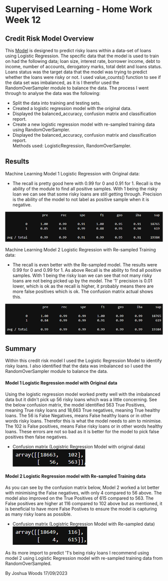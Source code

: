 # Supervised Learning - Home Work Week 12

## Credit Risk Model Overview
This <a href="credit_risk_resampling.ipynb" target="_blank">Model</a> is designed to predict risky loans within a data-set of loans using Logistic Regression. 
The specific data that the model is used to train on had the following data; loan size, interest rate, borrower income, debt to income, number of accounts, derogatory marks, total debt and loans status. Loans status was the target data that the model was trying to predict whether the loans were risky or not. 
I used value_counts() function to see if the data set was imbalanced, as it is I therefor used the RandomOverSampler module to balance the data. 
The process I went through to analyse the data was the following:    
* Split the data into training and testing sets.  
* Created a logistic regression model with the original data.   
* Displayed the balanced_accuracy, confusion matrix and classification report.   
* Create a new logistic regression model with re-sampled training data using RandomOverSampler.  
* Displayed the balanced_accuracy, confusion matrix and classification report.  
Methods used: LogisticRegression, RandomOverSampler.

## Results

Machine Learning Model 1 Logistic Regression with Original data:
  * The recall is pretty good here with 0.99 for 0 and 0.91 for 1. Recall is the ability of the module to find all positive samples. With 1 being the risky loan we can see that some risky loans are still getting through. Precision is the ability of the model to not label as positive sample when it is negative.  
  
![](Resources/class_report1.png)


Machine Learning Model 2 Logistic Regression with Re-sampled Training data:
  * The recall is even better with the Re-sampled model. The results were 0.99 for 0 and 0.99 for 1. As above Recall is the ability to find all positive samples. With 1 being the risky loan we can see that not many risky loans are not being picked up by the model. The '1' precision is 0.01 lower, which is ok as the recall is higher, it probably means there are more false positives which is ok. The confusion matrix actual shows this.  

![](Resources/class_report2.png)


## Summary

Within this credit risk model I used the Logistic Regression Model to identify risky loans. I also identified that the data was imbalanced so I used the RandomOverSampler module to balance the data. 

#### Model 1 Logistic Regression model with Original data
Using the logistic regression model worked pretty well with the imbalanced data but it didn't pick up 56 risky loans which was a little concerning. See the below confusion matrix, the model identified 563 True Positives, meaning True risky loans and 18,663 True negatives, meaning True healthy loans. The 56 is False Negatives, means False healthy loans or in other words risky loans. Therefor this is what the model needs to aim to minimise. The 102 is False positives, means False risky loans or in other words healthy loans. These errors are not so bad as it is better for the model to pick false positives then false negatives. 

* Confusion matrix (Logistric Regression Model with original data)  
![](Resources/confusion_matrix0.png)


#### Model 2 Logistic Regression model with Re-sampled Training data
As you can see by the confusion matrix below, Model 2 worked a lot better with minimising the False negatives, with only 4 compared to 56 above. The model also improved on the True Positives of 615 compared to 563. The False positives are higher at 116 compared to 102 above but as mentioned, it is beneficial to have more False Postives to ensure the model is capturing as many risky loans as possible. 

* Confusion matrix (Logistric Regression Model with Re-sampled data)   
![](Resources/confusion_matrix1.png)

As its more import to predict '1's being risky loans I recommend using model 2 using Logistic Regression model with re-sampled training data from RandomOverSampled.

By Joshua Woods 17/09/2023
